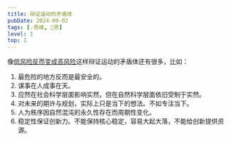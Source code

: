 ```yaml
---
title: 辩证运动的矛盾体
pubDate: 2024-09-02
tags: [💡思维, 🤔思]
level: 1
top: 1
---
```


像[低风险反而变成高风险](/xyy/20240901)这样辩证运动的矛盾体还有很多，比如：

1. 最危险的地方反而是最安全的。
2. 谋事在人成事在天。
3. 应然在社会科学层面影响实然，但在自然科学层面依旧受制于实然。
4. 对未来的期许与规划，实际上只是当下的想法。不如专注当下。
5. 人为秩序因自然混沌的永久性存在而周期性变化。
6. 稳定性保证创新力。不能保持核心稳定，容易大起大落，不能给创新提供资源。
